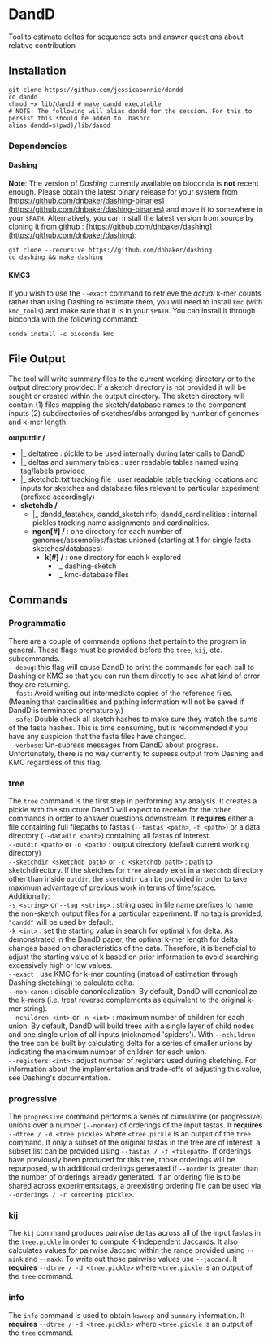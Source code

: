 # DandD  
Tool to estimate deltas for sequence sets and answer questions about relative contribution

## Installation  
```
git clone https://github.com/jessicabonnie/dandd  
cd dandd
chmod +x lib/dandd # make dandd executable
# NOTE: The following will alias dandd for the session. For this to persist this should be added to .bashrc
alias dandd=$(pwd)/lib/dandd 
```
### Dependencies
#### Dashing
**Note**: The version of *Dashing* currently available on bioconda is **not** recent enough. Please obtain the latest binary release for your system from [https://github.com/dnbaker/dashing-binaries](https://github.com/dnbaker/dashing-binaries) and move it to somewhere in your `$PATH`. Alternatively, you can install the latest version from source by cloning it from github
: [https://github.com/dnbaker/dashing](https://github.com/dnbaker/dashing):  
```
git clone --recursive https://github.com/dnbaker/dashing  
cd dashing && make dashing
```
#### KMC3
If you wish to use the `--exact` command to retrieve the *actual* k-mer counts rather than using Dashing to estimate them, you will need to install `kmc` (with `kmc_tools`) and make sure that it is in your `$PATH`. You can install it through bioconda with the following command:
```
conda install -c bioconda kmc
```

## File Output 
The tool will write summary files to the current working directory or to the output directory provided. If a sketch directory is not provided it will be sought or created within the output directory. The sketch directory will contain (1) files mapping the sketch/database names to the component inputs (2) subdirectories of sketches/dbs arranged by number of genomes and k-mer length.

**outputdir /**  
* |_ deltatree : pickle to be used internally during later calls to DandD 
* |_ deltas and summary tables : user readable tables named using tag/labels provided   
* |_ sketchdb.txt tracking file : user readable table tracking locations and inputs for sketches and database files relevant to particular experiment (prefixed accordingly)  
* **sketchdb /**  
   * |_ dandd_fastahex, dandd_sketchinfo, dandd_cardinalities : internal pickles tracking name assignments and cardinalities.  
   * **ngen[#] /** : one directory for each number of genomes/assemblies/fastas unioned (starting at 1 for single fasta sketches/databases)     
     - **k[#] /** : one directory for each k explored  
       * |_ dashing-sketch  
       * |_ kmc-database files 


## Commands

### Programmatic
There are a couple of commands options that pertain to the program in general. These flags must be provided before the `tree`, `kij`, etc. subcommands.  
`--debug`: this flag will cause DandD to print the commands for each call to Dashing or KMC so that you can run them directly to see what kind of error they are returning.  
`--fast`: Avoid writing out intermediate copies of the reference files. (Meaning that cardinalities and pathing information will not be saved if DandD is terminated prematurely.)  
`--safe`: Double check all sketch hashes to make sure they match the sums of the fasta hashes. This is time consuming, but is recommended if you have any suspicion that the fasta files have changed.  
`--verbose`: Un-supress messages from DandD about progress. Unfortunately, there is no way currently to supress output from Dashing and KMC regardless of this flag.  
### tree
The `tree` command is the first step in performing any analysis. It creates a pickle with the structure DandD will expect to receive for the other commands in order to answer questions downstream. It **requires** either a file containing full filepaths to fastas (`--fastas <path>`, `-f <path>`) or a data directory (`--datadir <path>`) containing all fastas of interest.  
`--outdir <path>` or `-o <path>` : output directory (default current working directory)  
`--sketchdir <sketchdb path>` or `-c <sketchdb path>` : path to sketchdirectory. If the sketches for `tree` already exist in a `sketchdb` directory other than inside `outdir`, the `sketchdir` can be provided in order to take maximum advantage of previous work in terms of time/space.  
Additionally:  
`-s <string>` or `--tag <string>` : string used in file name prefixes to name the non-sketch output files for a particular experiment. If no tag is provided, `"dandd"` will be used by default.  
`-k <int>` : set the starting value in search for optimal `k` for delta. As demonstrated in the DandD paper, the optimal k-mer length for delta changes based on characteristics of the data. Therefore, it is beneficial to adjust the starting value of k based on prior information to avoid searching excessively high or low values.  
`--exact` : use KMC for k-mer counting (instead of estimation through Dashing sketching) to calculate delta.   
`--non-canon` : disable canonicalization. By default, DandD will canonicalize the k-mers (i.e. treat reverse complements as equivalent to the original k-mer string).  
`--nchildren <int>` or `-n <int>` : maximum number of children for each union. By default, DandD will build trees with a single layer of child nodes and one single union of all inputs (nicknamed 'spiders'). With `--nchildren` the tree can be built by calculating delta for a series of smaller unions by indicating the maximum number of children for each union.  
`--registers <int>` : adjust number of registers used during sketching. For information about the implementation and trade-offs of adjusting this value, see Dashing's documentation.  


### progressive

The `progressive` command performs a series of cumulative (or progressive) unions over a number (`--norder`) of orderings of the input fastas. It **requires** `--dtree / -d <tree.pickle>` where `<tree.pickle` is an output of the `tree` command. If only a subset of the original fastas in the tree are of interest, a subset list can be provided using `--fastas / -f <filepath>`. If orderings have previously been produced for this tree, those orderings will be repurposed, with additional orderings generated if `--norder` is greater than the number of orderings already generated.  If an ordering file is to be shared across experiments/tags, a preexisting ordering file can be used via `--orderings / -r <ordering pickle>`.  

### kij
The `kij` command produces pairwise deltas across all of the input fastas in the `tree.pickle` in order to compute K-Independent Jaccards. It also calculates values for pairwise Jaccard within the range provided using `--mink` and `--maxk`. To write out those pairwise values use `--jaccard`. It **requires** `--dtree / -d <tree.pickle>` where `<tree.pickle` is an output of the `tree` command.  

### info
The `info` command is used to obtain `ksweep` and `summary` information. It **requires** `--dtree / -d <tree.pickle>` where `<tree.pickle` is an output of the `tree` command.  
